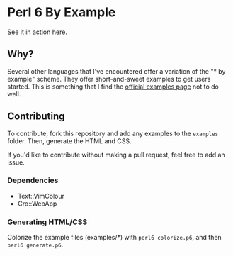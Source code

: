 # Perl 6 By Example

See it in action [here](https://ijneb.github.io/p6byexample/).

## Why?

Several other languages that I've encountered offer a variation of the "\* by example" scheme. They offer short-and-sweet examples to get users started. This is something that I find the [official examples page](http://examples.perl6.org/) not to do well.

## Contributing

To contribute, fork this repository and add any examples to the `examples` folder. Then, generate the HTML and CSS.

If you'd like to contribute without making a pull request, feel free to add an issue.

### Dependencies

- Text::VimColour
- Cro::WebApp

### Generating HTML/CSS

Colorize the example files (examples/\*) with `perl6 colorize.p6`, and then `perl6 generate.p6`.
